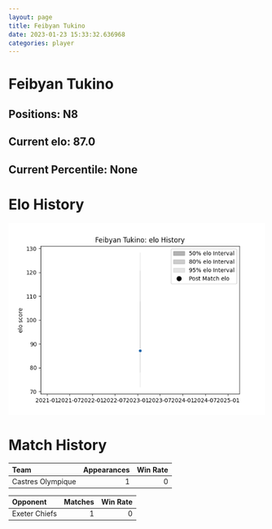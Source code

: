 ```yaml
---  
layout: page  
title: Feibyan Tukino  
date: 2023-01-23 15:33:32.636968  
categories: player  
---
```

# Feibyan Tukino

## Positions: N8

## Current elo: 87.0

## Current Percentile: None

# Elo History


![elo history](history_FeibyanTukino.png)
# Match History


| Team              |   Appearances |   Win Rate |
|:------------------|--------------:|-----------:|
| Castres Olympique |             1 |          0 |

| Opponent      |   Matches |   Win Rate |
|:--------------|----------:|-----------:|
| Exeter Chiefs |         1 |          0 |